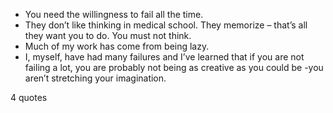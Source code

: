  - You need the willingness to fail all the time.
 - They don’t like thinking in medical school. They memorize – that’s all they want you to do. You must not think.
 - Much of my work has come from being lazy.
 - I, myself, have had many failures and I’ve learned that if you are not failing a lot, you are probably not being as creative as you could be -you aren’t stretching your imagination.

4 quotes